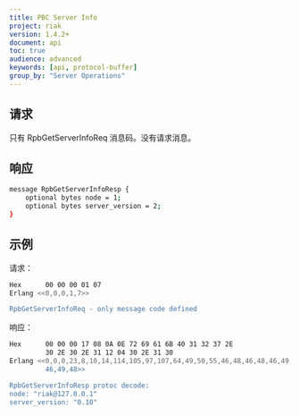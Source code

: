 ```yaml
---
title: PBC Server Info
project: riak
version: 1.4.2+
document: api
toc: true
audience: advanced
keywords: [api, protocol-buffer]
group_by: "Server Operations"
---
```


## 请求

只有 RpbGetServerInfoReq 消息码。没有请求消息。

## 响应

```bash
message RpbGetServerInfoResp {
    optional bytes node = 1;
    optional bytes server_version = 2;
}
```

## 示例

请求：

```bash
Hex      00 00 00 01 07
Erlang <<0,0,0,1,7>>

RpbGetServerInfoReq - only message code defined
```

响应：

```bash
Hex      00 00 00 17 08 0A 0E 72 69 61 6B 40 31 32 37 2E
         30 2E 30 2E 31 12 04 30 2E 31 30
Erlang <<0,0,0,23,8,10,14,114,105,97,107,64,49,50,55,46,48,46,48,46,49,18,4,48,
         46,49,48>>

RpbGetServerInfoResp protoc decode:
node: "riak@127.0.0.1"
server_version: "0.10"
```
